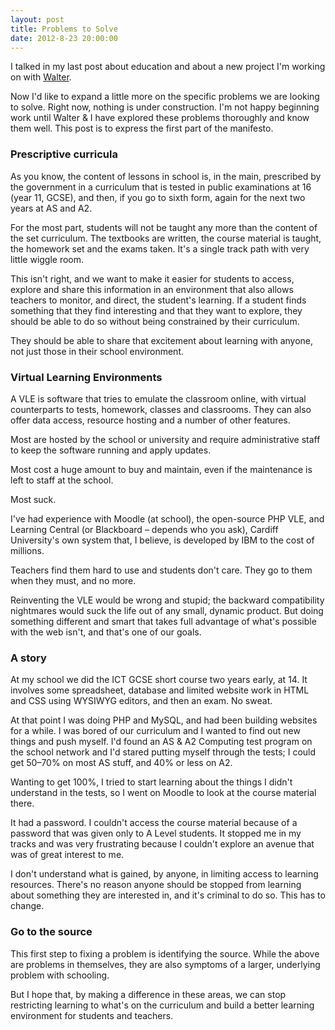 ```yaml
---
layout: post
title: Problems to Solve
date: 2012-8-23 20:00:00
---
```


I talked in my last post about education and about a new project I'm working on with [Walter](//twitter.com/waltercfilho).

Now I'd like to expand a little more on the specific problems we are looking to solve. Right now, nothing is under construction. I'm not happy beginning work until Walter & I have explored these problems thoroughly and know them well. This post is to express the first part of the manifesto.

### Prescriptive curricula

As you know, the content of lessons in school is, in the main, prescribed by the government in a curriculum that is tested in public examinations at 16 (year 11, GCSE), and then, if you go to sixth form, again for the next two years at AS and A2.

For the most part, students will not be taught any more than the content of the set curriculum. The textbooks are written, the course material is taught, the homework set and the exams taken. It's a single track path with very little wiggle room.

This isn't right, and we want to make it easier for students to access, explore and share this information in an environment that also allows teachers to monitor, and direct, the student's learning. If a student finds something that they find interesting and that they want to explore, they should be able to do so without being constrained by their curriculum.

They should be able to share that excitement about learning with anyone, not just those in their school environment.

### Virtual Learning Environments

A VLE is software that tries to emulate the classroom online, with virtual counterparts to tests, homework, classes and classrooms. They can also offer data access, resource hosting and a number of other features.

Most are hosted by the school or university and require administrative staff to keep the software running and apply updates.

Most cost a huge amount to buy and maintain, even if the maintenance is left to staff at the school.

Most suck.

I've had experience with Moodle (at school), the open-source PHP VLE, and Learning Central (or Blackboard – depends who you ask), Cardiff University's own system that, I believe, is developed by IBM to the cost of millions.

Teachers find them hard to use and students don't care. They go to them when they must, and no more.

Reinventing the VLE would be wrong and stupid; the backward compatibility nightmares would suck the life out of any small, dynamic product. But doing something different and smart that takes full advantage of what's possible with the web isn't, and that's one of our goals.

### A story

At my school we did the ICT GCSE short course two years early, at 14. It involves some spreadsheet, database and limited website work in HTML and CSS using WYSIWYG editors, and then an exam. No sweat.

At that point I was doing PHP and MySQL, and had been building websites for a while. I was bored of our curriculum and I wanted to find out new things and push myself. I'd found an AS & A2 Computing test program on the school network and I'd stared putting myself through the tests; I could get 50–70% on most AS stuff, and 40% or less on A2.

Wanting to get 100%, I tried to start learning about the things I didn't understand in the tests, so I went on Moodle to look at the course material there.

It had a password. I couldn't access the course material because of a password that was given only to A Level students. It stopped me in my tracks and was very frustrating because I couldn't explore an avenue that was of great interest to me.

I don't understand what is gained, by anyone, in limiting access to learning resources. There's no reason anyone should be stopped from learning about something they are interested in, and it's criminal to do so. This has to change.

### Go to the source

This first step to fixing a problem is identifying the source. While the above are problems in themselves, they are also symptoms of a larger, underlying problem with schooling.

But I hope that, by making a difference in these areas, we can stop restricting learning to what's on the curriculum and build a better learning environment for students and teachers.